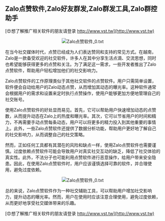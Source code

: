 ## **Zalo点赞软件,Zalo好友群发,Zalo群发工具,Zalo群控助手**

[😍想了解推广相关软件的朋友请登录 http://www.vst.tw](http://www.vst.tw)

 <center><img src="https://vst.tw/MP4/tuiguang/png/4.png" alt="Zalo点赞软件_0.txt"></center>

在当今社交媒体时代，点赞已经成为人们表达赞同和支持的常见方式。在越南，Zalo是一款备受欢迎的社交软件，许多人在其中分享生活点滴、交流思想，同时也希望能够获得更多的点赞和关注。为了满足这一需求，一些开发者推出了Zalo点赞软件，帮助用户轻松增加他们的社交影响力。

Zalo点赞软件的工作原理类似于其他社交软件的点赞软件。用户只需简单设置，软件便会自动给用户的Zalo动态点赞，从而增加其动态的曝光率。这种软件通常会根据用户的需求和设置来定时执行点赞操作，使用户能够更加方便地管理自己的社交账号。

使用Zalo点赞软件的好处显而易见。首先，它可以帮助用户快速增加动态的点赞数，从而提升动态在Zalo上的热度和曝光率。其次，它可以节省用户的时间和精力，不再需要手动点赞每条动态，用户可以将更多的精力投入到其他重要的事情上。此外，一些Zalo点赞软件还提供了数据分析功能，帮助用户更好地了解自己的社交影响力，从而调整自己的社交策略。

然而，正如任何工具都有其潜在的风险和缺点一样，使用Zalo点赞软件也需要谨慎。过度依赖点赞软件可能会导致用户对真实社交互动的缺乏，降低了社交体验的真实性。此外，不法分子也可能利用点赞软件进行恶意操作，给用户带来安全隐患。因此，在使用Zalo点赞软件时，用户应该谨慎选择可靠的软件，并合理使用，避免过度依赖。

 <center><img src="https://vst.tw/MP4/tuiguang/png/0.png" alt="Zalo点赞软件_0.txt"></center>

总的来说，Zalo点赞软件作为一种社交辅助工具，可以帮助用户增加社交影响力，提升动态的曝光率。然而，用户在使用时应该注意合理使用，避免过度依赖，从而更好地享受社交媒体带来的乐趣。

[😍想了解推广相关软件的朋友请登录 http://www.vst.tw](http://www.vst.tw)



